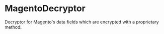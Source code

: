 MagentoDecryptor
================

Decryptor for Magento's data fields which are encrypted with a proprietary method.
